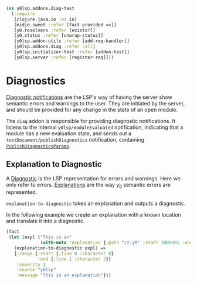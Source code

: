 ```clojure
(ns y0lsp.addons.diag-test
  (:require
   [clojure.java.io :as io]
   [midje.sweet :refer [fact provided =>]]
   [y0.resolvers :refer [exists?]]
   [y0.status :refer [unwrap-status]]
   [y0lsp.addon-utils :refer [add-req-handler]]
   [y0lsp.addons.diag :refer :all]
   [y0lsp.initializer-test :refer [addon-test]]
   [y0lsp.server :refer [register-req]]))

```
# Diagnostics

[Diagnostic
notifications](https://microsoft.github.io/language-server-protocol/specifications/lsp/3.17/specification/#textDocument_publishDiagnostics)
are the LSP's way of having the server show semantic errors and warnings to
the user. They are initiated by the server, and should be provided for any
change in the state of an open module.

The `diag` addon is responsible for providing diagnostic notifications. It
listens to the internal `y0lsp/moduleEvaluated` notification, indicating that
a module has a new evaluation state, and sends out a
`textDocument/publishDiagnostics` notification, containing
[`PublishDiagnosticsParams`](https://microsoft.github.io/language-server-protocol/specifications/lsp/3.17/specification/#publishDiagnosticsParams).

## Explanation to Diagnostic

A
[Diagnostic](https://microsoft.github.io/language-server-protocol/specifications/lsp/3.17/specification/#diagnostic)
is the LSP representation for errors and warnings. Here we only refer to
errors. [Explanations](../../doc/explanation.md) are the way $y_0$ semantic
errors are represented.

`explanation-to-diagnostic` takes an explanation and outputs a diagnostic.

In the following example we create an explanation with a known location and
translate it into a diagnostic.
```clojure
(fact 
 (let [expl ["This is an"
             (with-meta 'explanation {:path "/z.y0" :start 1000001 :end 2000003})]]
   (explanation-to-diagnostic expl) =>
   {:range {:start {:line 0 :character 0}
            :end {:line 1 :character 2}}
    :severity 1
    :source "y0lsp"
    :message "This is an explanation"}))
```

